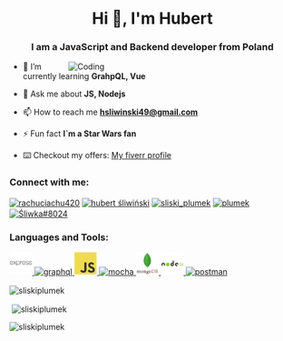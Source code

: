 <h1 align="center">Hi 👋, I'm Hubert</h1>
<h3 align="center">I am a JavaScript and Backend developer from Poland</h3>
<img align="right" alt="Coding" width="400" src="https://i.pinimg.com/originals/f1/e7/34/f1e734f9cade86fe737a9aa404ad5677.gif">

- 🌱 I’m currently learning **GrahpQL, Vue**

- 💬 Ask me about **JS, Nodejs**

- 📫 How to reach me **hsliwinski49@gmail.com**

- ⚡ Fun fact **I`m a Star Wars fan**
 
- ⌨️ Checkout my offers: <a href="https://www.fiverr.com/hubert_sliwa" target="blank"> My fiverr profile </a>

<h3 align="left">Connect with me:</h3>
<p align="left">
<a href="https://twitter.com/rachuciachu420" target="blank"><img align="center" src="https://raw.githubusercontent.com/rahuldkjain/github-profile-readme-generator/master/src/images/icons/Social/twitter.svg" alt="rachuciachu420" height="30" width="40" /></a>
<a href="https://fb.com/hubert śliwiński" target="blank"><img align="center" src="https://raw.githubusercontent.com/rahuldkjain/github-profile-readme-generator/master/src/images/icons/Social/facebook.svg" alt="hubert śliwiński" height="30" width="40" /></a>
<a href="https://instagram.com/sliski_plumek" target="blank"><img align="center" src="https://raw.githubusercontent.com/rahuldkjain/github-profile-readme-generator/master/src/images/icons/Social/instagram.svg" alt="sliski_plumek" height="30" width="40" /></a>
<a href="https://www.leetcode.com/plumek" target="blank"><img align="center" src="https://raw.githubusercontent.com/rahuldkjain/github-profile-readme-generator/master/src/images/icons/Social/leet-code.svg" alt="plumek" height="30" width="40" /></a>
<a href="https://discord.gg/rachuciachu" target="blank"><img align="center" src="https://raw.githubusercontent.com/rahuldkjain/github-profile-readme-generator/master/src/images/icons/Social/discord.svg" alt="Śliwka#8024" height="30" width="40" /></a>
</p>

<h3 align="left">Languages and Tools:</h3>
<p align="left"> <a href="https://expressjs.com" target="_blank" rel="noreferrer"> <img src="https://raw.githubusercontent.com/devicons/devicon/master/icons/express/express-original-wordmark.svg" alt="express" width="40" height="40"/> </a> <a href="https://graphql.org" target="_blank" rel="noreferrer"> <img src="https://www.vectorlogo.zone/logos/graphql/graphql-icon.svg" alt="graphql" width="40" height="40"/> </a> <a href="https://developer.mozilla.org/en-US/docs/Web/JavaScript" target="_blank" rel="noreferrer"> <img src="https://raw.githubusercontent.com/devicons/devicon/master/icons/javascript/javascript-original.svg" alt="javascript" width="40" height="40"/> </a> <a href="https://mochajs.org" target="_blank" rel="noreferrer"> <img src="https://www.vectorlogo.zone/logos/mochajs/mochajs-icon.svg" alt="mocha" width="40" height="40"/> </a> <a href="https://www.mongodb.com/" target="_blank" rel="noreferrer"> <img src="https://raw.githubusercontent.com/devicons/devicon/master/icons/mongodb/mongodb-original-wordmark.svg" alt="mongodb" width="40" height="40"/> </a> <a href="https://nodejs.org" target="_blank" rel="noreferrer"> <img src="https://raw.githubusercontent.com/devicons/devicon/master/icons/nodejs/nodejs-original-wordmark.svg" alt="nodejs" width="40" height="40"/> </a> <a href="https://postman.com" target="_blank" rel="noreferrer"> <img src="https://www.vectorlogo.zone/logos/getpostman/getpostman-icon.svg" alt="postman" width="40" height="40"/> </a> </p>
<p><img align="center" src="https://github-readme-streak-stats.herokuapp.com/?user=sliskiplumek&theme=dark" alt="sliskiplumek" /></p>

<p>&nbsp;<img align="center" src="https://github-readme-stats.vercel.app/api?username=sliskiplumek&show_icons=true&theme=tokyonight&locale=en" alt="sliskiplumek" /></p>

<p><img align="left" src="https://github-readme-stats.vercel.app/api/top-langs?username=sliskiplumek&show_icons=true&theme=tokyonight&locale=en&layout=compact" alt="sliskiplumek" /></p>


